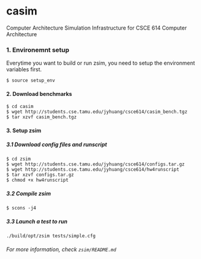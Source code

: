 # casim
Computer Architecture Simulation Infrastructure for CSCE 614 Computer Architecture



### 1. Environemnt setup

Everytime you want to build or run zsim, you need to setup the environment variables first.

```
$ source setup_env
```



#### 2. Download benchmarks

```
$ cd casim
$ wget http://students.cse.tamu.edu/jyhuang/csce614/casim_bench.tgz
$ tar xzvf casim_bench.tgz
```



#### 3. Setup zsim

##### 3.1 Download config files and runscript

```
$ cd zsim
$ wget http://students.cse.tamu.edu/jyhuang/csce614/configs.tar.gz
$ wget http://students.cse.tamu.edu/jyhuang/csce614/hw4runscript
$ tar xzvf configs.tar.gz
$ chmod +x hw4runscript
```

##### 3.2 Compile zsim

```
$ scons -j4
```

##### 3.3 Launch a test to run

```
./build/opt/zsim tests/simple.cfg
```



###### For more information, check `zsim/README.md`
